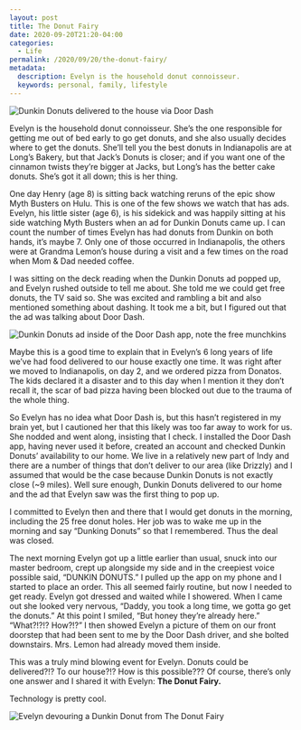 ```yaml
---
layout: post
title: The Donut Fairy
date: 2020-09-20T21:20-04:00
categories:
  - Life
permalink: /2020/09/20/the-donut-fairy/
metadata:
  description: Evelyn is the household donut connoisseur.
  keywords: personal, family, lifestyle
---
```


<img src="{{site.url}}/assets/the-donut-fairy.jpeg" srcset="{{site.url}}/assets/the-donut-fairy.jpeg, {{site.url}}/assets/the-donut-fairy@2x.jpeg 2x" alt="Dunkin Donuts delivered to the house via Door Dash" class="post-img" />

Evelyn is the household donut connoisseur. She’s the one responsible for getting me out of bed early to go get donuts, and she also usually decides where to get the donuts. She’ll tell you the best donuts in Indianapolis are at Long’s Bakery, but that Jack’s Donuts is closer; and if you want one of the cinnamon twists they’re bigger at Jacks, but Long’s has the better cake donuts. She’s got it all down; this is her thing.

<!-- excerpt -->

One day Henry (age 8) is sitting back watching reruns of the epic show Myth Busters on Hulu. This is one of the few shows we watch that has ads. Evelyn, his little sister (age 6), is his sidekick and was happily sitting at his side watching Myth Busters when an ad for Dunkin Donuts came up. I can count the number of times Evelyn has had donuts from Dunkin on both hands, it’s maybe 7. Only one of those occurred in Indianapolis, the others were at Grandma Lemon’s house during a visit and a few times on the road when Mom & Dad needed coffee.

I was sitting on the deck reading when the Dunkin Donuts ad popped up, and Evelyn rushed outside to tell me about. She told me we could get free donuts, the TV said so. She was excited and rambling a bit and also mentioned something about dashing. It took me a bit, but I figured out that the ad was talking about Door Dash.

<img src="{{site.url}}/assets/the-donut-fairy-ad.png" srcset="{{site.url}}/assets/the-donut-fairy-ad.png, {{site.url}}/assets/the-donut-fairy-ad@2x.png 2x" alt="Dunkin Donuts ad inside of the Door Dash app, note the free munchkins" class="post-img" />

Maybe this is a good time to explain that in Evelyn’s 6 long years of life we’ve had food delivered to our house exactly one time. It was right after we moved to Indianapolis, on day 2, and we ordered pizza from Donatos. The kids declared it a disaster and to this day when I mention it they don’t recall it, the scar of bad pizza having been blocked out due to the trauma of the whole thing.

So Evelyn has no idea what Door Dash is, but this hasn’t registered in my brain yet, but I cautioned her that this likely was too far away to work for us. She nodded and went along, insisting that I check. I installed the Door Dash app, having never used it before, created an account and checked Dunkin Donuts’ availability to our home. We live in a relatively new part of Indy and there are a number of things that don’t deliver to our area (like Drizzly) and I assumed that would be the case because Dunkin Donuts is not exactly close (~9 miles). Well sure enough, Dunkin Donuts delivered to our home and the ad that Evelyn saw was the first thing to pop up.

I committed to Evelyn then and there that I would get donuts in the morning, including the 25 free donut holes. Her job was to wake me up in the morning and say “Dunking Donuts” so that I remembered. Thus the deal was closed.

The next morning Evelyn got up a little earlier than usual, snuck into our master bedroom, crept up alongside my side and in the creepiest voice possible said, “DUNKIN DONUTS.” I pulled up the app on my phone and I started to place an order. This all seemed fairly routine, but now I needed to get ready. Evelyn got dressed and waited while I showered. When I came out she looked very nervous, “Daddy, you took a long time, we gotta go get the donuts.” At this point I smiled, “But honey they’re already here.” “What?!?!? How?!?” I then showed Evelyn a picture of them on our front doorstep that had been sent to me by the Door Dash driver, and she bolted downstairs. Mrs. Lemon had already moved them inside.

This was a truly mind blowing event for Evelyn. Donuts could be delivered?!? To our house?!? How is this possible??? Of course, there’s only one answer and I shared it with Evelyn: **The Donut Fairy.**

Technology is pretty cool.

<img src="{{site.url}}/assets/the-donut-fairy-evelyn.jpeg" srcset="{{site.url}}/assets/the-donut-fairy-evelyn.jpeg, {{site.url}}/assets/the-donut-fairy-evelyn@2x.jpeg 2x" alt="Evelyn devouring a Dunkin Donut from The Donut Fairy" class="post-img" />
